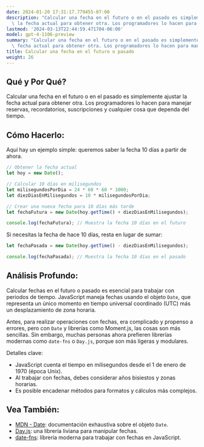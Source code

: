 ```yaml
---
date: 2024-01-20 17:31:17.779455-07:00
description: "Calcular una fecha en el futuro o en el pasado es simplemente ajustar\
  \ la fecha actual para obtener otra. Los programadores lo hacen para manejar reservas,\u2026"
lastmod: '2024-03-13T22:44:59.471704-06:00'
model: gpt-4-1106-preview
summary: "Calcular una fecha en el futuro o en el pasado es simplemente ajustar la\
  \ fecha actual para obtener otra. Los programadores lo hacen para manejar reservas,\u2026"
title: Calcular una fecha en el futuro o pasado
weight: 26
---
```


## Qué y Por Qué?
Calcular una fecha en el futuro o en el pasado es simplemente ajustar la fecha actual para obtener otra. Los programadores lo hacen para manejar reservas, recordatorios, suscripciones y cualquier cosa que dependa del tiempo.

## Cómo Hacerlo:
Aquí hay un ejemplo simple: queremos saber la fecha 10 días a partir de ahora.

```javascript
// Obtener la fecha actual
let hoy = new Date();

// Calcular 10 días en milisegundos
let milisegundosPorDia = 24 * 60 * 60 * 1000;
let diezDiasEnMilisegundos = 10 * milisegundosPorDia;

// Crear una nueva fecha para 10 días más tarde
let fechaFutura = new Date(hoy.getTime() + diezDiasEnMilisegundos);

console.log(fechaFutura); // Muestra la fecha 10 días en el futuro
```

Si necesitas la fecha de hace 10 días, resta en lugar de sumar:

```javascript
let fechaPasada = new Date(hoy.getTime() - diezDiasEnMilisegundos);

console.log(fechaPasada); // Muestra la fecha 10 días en el pasado
```

## Análisis Profundo:
Calcular fechas en el futuro o pasado es esencial para trabajar con periodos de tiempo. JavaScript maneja fechas usando el objeto `Date`, que representa un único momento en tiempo universal coordinado (UTC) más un desplazamiento de zona horaria.

Antes, para realizar operaciones con fechas, era complicado y propenso a errores, pero con `Date` y librerías como Moment.js, las cosas son más sencillas. Sin embargo, muchas personas ahora prefieren librerías modernas como `date-fns` o `Day.js`, porque son más ligeras y modulares.

Detalles clave:
- JavaScript cuenta el tiempo en milisegundos desde el 1 de enero de 1970 (época Unix).
- Al trabajar con fechas, debes considerar años bisiestos y zonas horarias.
- Es posible encadenar métodos para formatos y cálculos más complejos.

## Vea También:
- [MDN - Date](https://developer.mozilla.org/es/docs/Web/JavaScript/Reference/Global_Objects/Date): documentación exhaustiva sobre el objeto `Date`.
- [Day.js](https://day.js.org/): una librería liviana para manipular fechas.
- [date-fns](https://date-fns.org/): librería moderna para trabajar con fechas en JavaScript.
